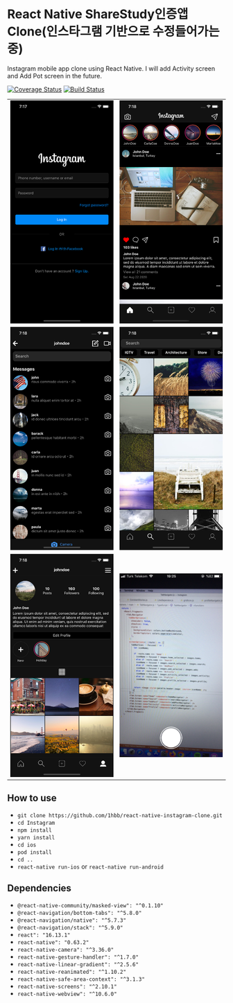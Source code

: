 # React Native ShareStudy인증앱 Clone(인스타그램 기반으로 수정들어가는중)
Instagram mobile app clone using React Native. I will add Activity screen and Add Pot screen in the future.

[![Coverage Status](https://coveralls.io/repos/github/1hbb/react-native-instagram-clone/badge.svg?branch=master)](https://coveralls.io/github/1hbb/react-native-instagram-clone?branch=master)
[![Build Status](https://travis-ci.com/1hbb/react-native-instagram-clone.svg?branch=master)](https://travis-ci.com/1hbb/react-native-instagram-clone)

<table>
  <tr>
    <td><img src="./screenshots/loginScreen.png" width="400"></td>
    <td><img src="./screenshots/homeScreen.png" width="400"></td>
  <tr>
  <tr>
    <td><img src="./screenshots/dmScreen.png" width="400"></td>
    <td><img src="./screenshots/exploreScreen.png" width="400"></td>
  <tr>
  <tr>
    <td><img src="./screenshots/profileScreen.png" width="400"></td>
    <td><img src="./screenshots/cameraScreen.png" width="400"></td>
  <tr>
</table>

## How to use
- `git clone https://github.com/1hbb/react-native-instagram-clone.git`
- `cd Instagram`
- `npm install`
- `yarn install`
- `cd ios`
- `pod install` 
- `cd ..`
- `react-native run-ios` or `react-native run-android`


## Dependencies
- `@react-native-community/masked-view": "^0.1.10"`
- `@react-navigation/bottom-tabs": "^5.8.0"`
- `@react-navigation/native": "^5.7.3"`
- `@react-navigation/stack": "^5.9.0"`
- `react": "16.13.1"`
- `react-native": "0.63.2"`
- `react-native-camera": "^3.36.0"`
- `react-native-gesture-handler": "^1.7.0"`
- `react-native-linear-gradient": "^2.5.6"`
- `react-native-reanimated": "^1.10.2"`
- `react-native-safe-area-context": "^3.1.3"`
- `react-native-screens": "^2.10.1"`
- `react-native-webview": "^10.6.0"`
